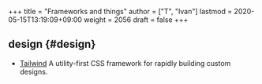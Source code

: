 +++
title = "Frameworks and things"
author = ["T", "Ivan"]
lastmod = 2020-05-15T13:19:09+09:00
weight = 2056
draft = false
+++

## design {#design}

-   [Tailwind](https://tailwindcss.com/) A utility-first CSS framework for rapidly building
    custom designs.
